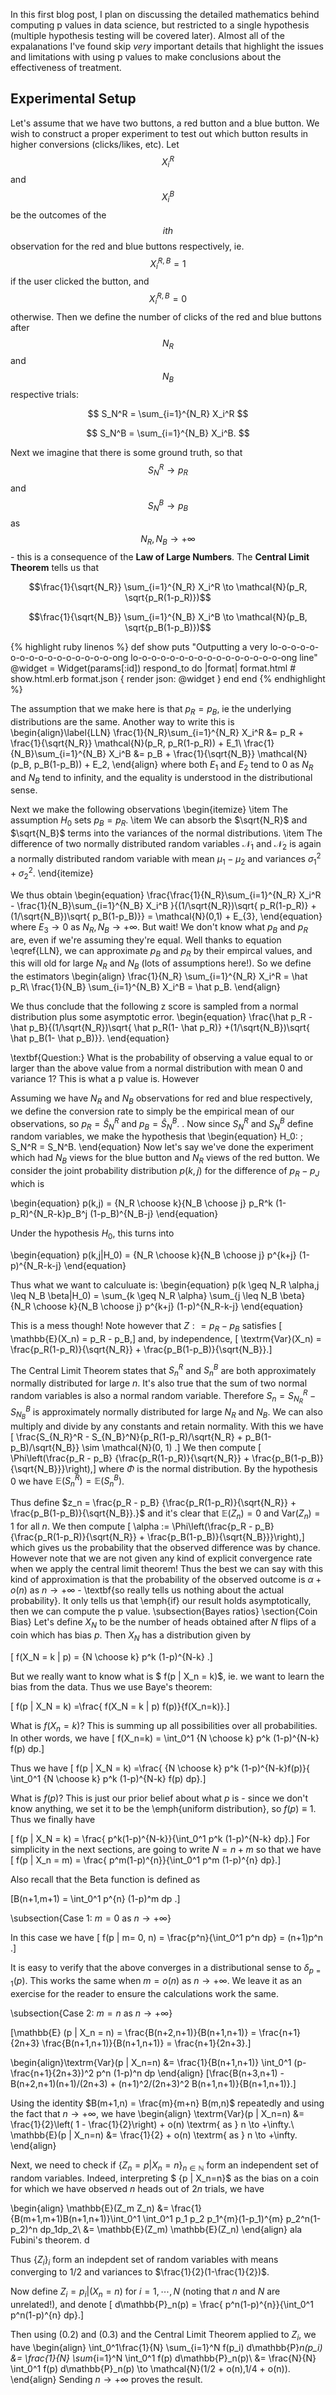 In this first blog post, I plan on discussing the detailed mathematics behind computing p values in data science, but restricted to a single hypothesis (multiple hypothesis testing will be covered later). Almost all of the expalanations I've found skip *very* important details that highlight the issues and limitations with using p values to make conclusions about the effectiveness of treatment.

## Experimental Setup

Let's assume that we have two buttons, a red button and a blue button. We wish to construct a proper experiment to test out which button results in higher conversions (clicks/likes, etc). Let $$X_i^R$$ and $$X_i^B$$ be the outcomes
of the $$ith$$ observation for the red and blue buttons respectively, ie. $$X_i^{R,B} = 1$$ if the user clicked the button, and $$X_i^{R,B} = 0$$ otherwise.  Then we define the number of clicks of the red and blue buttons after $$N_R$$ and $$N_B$$ respective trials:

$$
S_N^R = \sum_{i=1}^{N_R} X_i^R
$$

$$
S_N^B = \sum_{i=1}^{N_B} X_i^B.
$$

Next we imagine that there is some ground truth, so that $$S_N^R \to p_R$$ and $$S_N^B \to p_B$$ as $$N_R,N_B \to +\infty$$ - this is a consequence of the **Law of Large Numbers**. The **Central Limit Theorem** tells us that


$$\frac{1}{\sqrt{N_R}} \sum_{i=1}^{N_R} X_i^R \to \mathcal{N}(p_R, \sqrt{p_R(1-p_R)})$$


$$\frac{1}{\sqrt{N_B}} \sum_{i=1}^{N_B} X_i^B \to \mathcal{N}(p_B, \sqrt{p_B(1-p_B)})$$


{% highlight ruby linenos %}
def show
  puts "Outputting a very lo-o-o-o-o-o-o-o-o-o-o-o-o-o-o-o-ong lo-o-o-o-o-o-o-o-o-o-o-o-o-o-o-o-ong line"
  @widget = Widget(params[:id])
  respond_to do |format|
    format.html # show.html.erb
    format.json { render json: @widget }
  end
end
{% endhighlight %}



The assumption that we make here is that $p_R = p_B$, ie the underlying distributions are the same. Another way to write this is 
\begin{align}\label{LLN}
\frac{1}{N_R}\sum_{i=1}^{N_R} X_i^R &= p_R + \frac{1}{\sqrt{N_R}} \mathcal{N}(p_R, p_R(1-p_R)) + E_1\\
\frac{1}{N_B}\sum_{i=1}^{N_B} X_i^B &= p_B + \frac{1}{\sqrt{N_B}} \mathcal{N}(p_B, p_B(1-p_B)) + E_2,
\end{align}
where both $E_1$ and $E_2$ tend to $0$ as $N_R$ and $N_B$ tend to infinity, and the equality is understood in the distributional sense. 

Next we make the following observations
\begin{itemize}
\item The assumption $H_0$ sets $p_B = p_R$. 
\item We can absorb the $\sqrt{N_R}$ and $\sqrt{N_B}$ terms into the variances of the normal distributions. 
\item The difference of two normally distributed random variables $\mathcal{N}_1$ and $\mathcal{N}_2$ is again a normally distributed random variable with mean $\mu_1 - \mu_2$ and variances $\sigma_1^2 + \sigma_2^2$. 
\end{itemize}

We thus obtain
\begin{equation}
\frac{\frac{1}{N_R}\sum_{i=1}^{N_R} X_i^R - \frac{1}{N_B}\sum_{i=1}^{N_B} X_i^B }{(1/\sqrt{N_R})\sqrt{ p_R(1-p_R)} +(1/\sqrt{N_B})\sqrt{ p_B(1-p_B)}} = \mathcal{N}(0,1) + E_{3},
\end{equation}
where $E_3 \to 0$ as $N_R, N_B \to +\infty$.   But wait! We don't know what $p_B$ and $p_R$ are, even if we're assuming they're equal. Well thanks to equation \eqref{LLN}, we can approximate $p_B$ and $p_R$ by their empircal
values, and this will old for large $N_R$ and $N_B$ (lots of assumptions here!). So we define the estimators
\begin{align}
\frac{1}{N_R} \sum_{i=1}^{N_R} X_i^R  = \hat p_R\\
\frac{1}{N_B} \sum_{i=1}^{N_B} X_i^B = \hat p_B.
\end{align}

We thus conclude that the following z score is sampled from a normal distribution plus some asymptotic error. 
\begin{equation}
\frac{\hat p_R - \hat p_B}{(1/\sqrt{N_R})\sqrt{ \hat p_R(1- \hat p_R)} +(1/\sqrt{N_B})\sqrt{ \hat p_B(1- \hat p_B)}}.
\end{equation}

\textbf{Question:} What is the probability of observing a value equal to or larger than the above value from a normal distribution with mean 0 and variance 1? This is what a p value is. However




Assuming we have $N_R$ and $N_B$ observations for red and blue respectively, we define the conversion rate to simply be the empirical mean of our observations, so $p_R = \hat S_N^R$ and $p_B = \hat S_N^B$. 
. Now since $S_N^R$ and $S_N^B$ define random variables, we make the hypothesis that 
\begin{equation}
H_0: \; S_N^R = S_N^B.
\end{equation}
Now let's say we've done the experiment which had $N_B$ views for the blue button and $N_R$ views of the red button. We consider the joint probability distribution $p(k,j)$ for the difference of $p_R - p_J$ which is

\begin{equation}
p(k,j) = {N_R \choose k}{N_B \choose j} p_R^k (1-p_R)^{N_R-k}p_B^j (1-p_B)^{N_B-j}
\end{equation}

Under the hypothesis $H_0$, this turns into 

\begin{equation}
p(k,j|H_0) = {N_R \choose k}{N_B \choose j} p^{k+j} (1-p)^{N_R-k-j}
\end{equation}

Thus what we want to calculuate is:
\begin{equation}
p(k \geq N_R \alpha,j \leq N_B \beta|H_0) = \sum_{k \geq N_R \alpha} \sum_{j \leq N_B \beta} {N_R \choose k}{N_B \choose j} p^{k+j} (1-p)^{N_R-k-j}
\end{equation}

This is a mess though! Note however that $Z : = p_R - p_B$ satisfies
\[ \mathbb{E}(X_n) = p_R - p_B,\]
and, by independence, 
\[ \textrm{Var}(X_n) = \frac{p_R(1-p_R)}{\sqrt{N_R}} + \frac{p_B(1-p_B)}{\sqrt{N_B}}.\]

The Central Limit Theorem states that $S_n^R$  and $S_n^B$ are both approximately normally distributed for large $n$. It's also true that the sum of two normal random variables is also a normal random variable. Therefore $S_n=S_{N_R}^R - S_{N_B}^B$
is approximately normally distributed for large $N_R$ and $N_B$. We can also multiply and divide by any constants and retain normality. With this we have
\[ \frac{S_{N_R}^R - S_{N_B}^N}{p_R(1-p_R)/\sqrt{N_R} + p_B(1-p_B)/\sqrt{N_B}} \sim \mathcal{N}(0, 1) .\]
We then compute
\[ \Phi\left(\frac{p_R - p_B} {\frac{p_R(1-p_R)}{\sqrt{N_R}} + \frac{p_B(1-p_B)}{\sqrt{N_B}}}\right),\]
where $\Phi$ is the normal distribution. 
 By the hypothesis $0$ we have $\mathbb{E}(S_n^R) = \mathbb{E}(S_n^B)$. 

Thus define $z_n = \frac{p_R - p_B} {\frac{p_R(1-p_R)}{\sqrt{N_R}} + \frac{p_B(1-p_B)}{\sqrt{N_B}}.}$ and it's clear that $\mathbb{E}(Z_n) = 0$ and $\textrm{Var}(Z_n) = 1$ for all $n$. 
We then compute
\[ \alpha := \Phi\left(\frac{p_R - p_B} {\frac{p_R(1-p_R)}{\sqrt{N_R}} + \frac{p_B(1-p_B)}{\sqrt{N_B}}}\right),\]
which gives us the probability that the observed difference was by chance. However note that we are not given any kind of explicit convergence rate when we apply the central limit theorem! Thus the best we can say with this
kind of approximation is that the probability of the observed outcome is $\alpha + o(n)$ as $n \to +\infty$ - \textbf{so really tells us nothing about the actual probability}. It only tells us that \emph{if} our result holds asymptotically, then
we can compute the p value. 
\subsection{Bayes ratios}
\section{Coin Bias}
Let's define $X_{N}$ to be the number of heads obtained after $N$ flips of a coin which has bias $p$. Then $X_N$ has a distribution given by

\[ f(X_N = k | p)  = {N \choose k} p^k (1-p)^{N-k} .\]

But we really want to know what is $ f(p | X_n = k)$, ie. we want to learn the bias from the data. Thus we use Baye's theorem:

\[ f(p | X_N = k) =\frac{ f(X_N = k | p) f(p)}{f(X_n=k)}.\]

What is $f(X_n=k)$? This is summing up all possibilities over all probabilities. In other words, we have
\[ f(X_n=k) = \int_0^1 {N \choose k} p^k (1-p)^{N-k} f(p) dp.\]

Thus we have 
\[ f(p | X_N = k) =\frac{  {N \choose k} p^k (1-p)^{N-k}f(p)}{ \int_0^1 {N \choose k} p^k (1-p)^{N-k} f(p) dp}.\]

What is $f(p)$? This is just our prior belief about what $p$ is - since we don't know anything, we set it to be the \emph{uniform distribution}, so $f(p) \equiv 1$. Thus we finally have

\[ f(p | X_N = k) = \frac{ p^k(1-p)^{N-k}}{\int_0^1 p^k (1-p)^{N-k} dp}.\]
For simplicity in the next sections, are going to write $N = n + m$ so that we have
\[ f(p | X_n = m) = \frac{ p^m(1-p)^{n}}{\int_0^1 p^m (1-p)^{n} dp}.\]

Also recall that the Beta function is defined as 

\[B(n+1,m+1) = \int_0^1 p^{n} (1-p)^m dp .\]

\subsection{Case 1: $m = 0$ as  $n \to +\infty$}

In this case we have
\[ f(p | m= 0, n) = \frac{p^n}{\int_0^1 p^n dp} = (n+1)p^n .\]

It is easy to verify that the above converges in a distributional sense to $\delta_{p=1}(p)$. 
This works the same when $m = o(n)$ as $n \to +\infty$. We leave it as an exercise for the reader to ensure the calculations work the same. 

\subsection{Case 2: $m = n$ as  $n \to +\infty$}

\[\mathbb{E} (p | X_n = n) = \frac{B(n+2,n+1)}{B(n+1,n+1)} = \frac{n+1}{2n+3} \frac{B(n+1,n+1)}{B(n+1,n+1)} = \frac{n+1}{2n+3}.\]

\begin{align}\textrm{Var}(p | X_n=n) &= \frac{1}{B(n+1,n+1)} \int_0^1 (p- \frac{n+1}{2n+3})^2 p^n (1-p)^n dp
\end{align}
\[\frac{B(n+3,n+1) - B(n+2,n+1)(n+1)/(2n+3) + (n+1)^2/(2n+3)^2 B(n+1,n+1)}{B(n+1,n+1)}.\]

Using the identity $B(m+1,n) = \frac{m}{m+n} B(m,n)$ repeatedly and using the fact that $n \to + \infty$, we have 
\begin{align} \textrm{Var}(p | X_n=n) &= \frac{1}{2}\left( 1 - \frac{1}{2}\right) + o(n) \textrm{ as } n \to +\infty.\\
\mathbb{E}(p | X_n=n) &=  \frac{1}{2} +  o(n) \textrm{ as } n \to +\infty.
\end{align}

Next, we need to check if $\{Z_n = p | X_n=n\}_{n \in \mathbb{N}}$  form an independent set of random variables. Indeed, interpreting $ \{p | X_n=n\}$ as the bias on a coin for which we have observed $n$ heads out of $2n$ trials, we have

\begin{align} \mathbb{E}(Z_m Z_n) &= \frac{1}{B(m+1,m+1)B(n+1,n+1)}\int_0^1 \int_0^1 p_1 p_2 p_1^{m}(1-p_1)^{m} p_2^n(1-p_2)^n dp_1dp_2\\
&= \mathbb{E}(Z_m) \mathbb{E}(Z_n)
 \end{align}
ala Fubini's theorem. d

Thus $\{Z_i\}_{i}$ form an indepdent set of random variables with means converging to $1/2$ and variances to $\frac{1}{2}(1-\frac{1}{2})$. 


 
Now define $Z_i = p_i |( X_n = n)$ for $i = 1, \cdots, N$ (noting that $n$ and $N$ are unrelated!), and denote
\[ d\mathbb{P}_n(p) =  \frac{ p^n(1-p)^{n}}{\int_0^1 p^n(1-p)^{n} dp}.\]

Then using (0.2) and (0.3) and the Central Limit Theorem applied to $Z_i$, we have 
\begin{align}
\int_0^1\frac{1}{N} \sum_{i=1}^N  f(p_i) d\mathbb{P}_n(p_i) &=  \frac{1}{N} \sum_{i=1}^N \int_0^1 f(p) d\mathbb{P}_n(p)\\
&= \frac{N}{N} \int_0^1 f(p) d\mathbb{P}_n(p) \to \mathcal{N}(1/2 + o(n),1/4 + o(n)).
\end{align}
Sending $n \to +\infty$ proves the result. 


